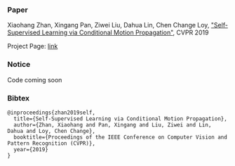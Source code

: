 ### Paper
Xiaohang Zhan, Xingang Pan, Ziwei Liu, Dahua Lin, Chen Change Loy, ["Self-Supervised Learning via Conditional Motion Propagation"](https://arxiv.org/abs/1903.11412), CVPR 2019

Project Page:
[link](http://mmlab.ie.cuhk.edu.hk/projects/CMP/)



### Notice
Code coming soon

### Bibtex
```
@inproceedings{zhan2019self,
  title={Self-Supervised Learning via Conditional Motion Propagation},
  author={Zhan, Xiaohang and Pan, Xingang and Liu, Ziwei and Lin, Dahua and Loy, Chen Change},
  booktitle={Proceedings of the IEEE Conference on Computer Vision and Pattern Recognition (CVPR)},
  year={2019}
}
```
